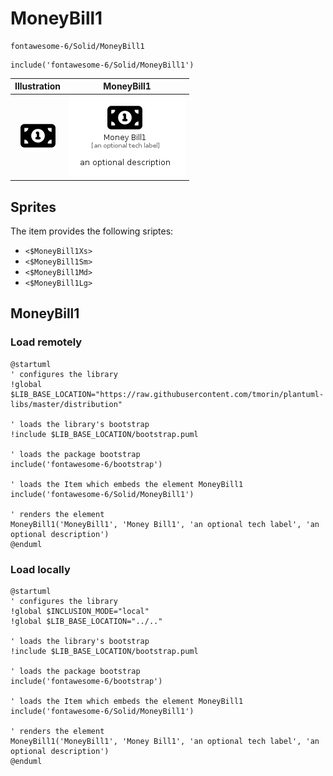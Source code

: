 # MoneyBill1


```text
fontawesome-6/Solid/MoneyBill1
```

```text
include('fontawesome-6/Solid/MoneyBill1')
```



| Illustration | MoneyBill1 |
| :---: | :---: |
| ![illustration for Illustration](../../fontawesome-6/Solid/MoneyBill1.png) | ![illustration for MoneyBill1](../../fontawesome-6/Solid/MoneyBill1.Local.png) |



## Sprites
The item provides the following sriptes:

- `<$MoneyBill1Xs>`
- `<$MoneyBill1Sm>`
- `<$MoneyBill1Md>`
- `<$MoneyBill1Lg>`





## MoneyBill1

### Load remotely
```plantuml
@startuml
' configures the library
!global $LIB_BASE_LOCATION="https://raw.githubusercontent.com/tmorin/plantuml-libs/master/distribution"

' loads the library's bootstrap
!include $LIB_BASE_LOCATION/bootstrap.puml

' loads the package bootstrap
include('fontawesome-6/bootstrap')

' loads the Item which embeds the element MoneyBill1
include('fontawesome-6/Solid/MoneyBill1')

' renders the element
MoneyBill1('MoneyBill1', 'Money Bill1', 'an optional tech label', 'an optional description')
@enduml
```

### Load locally
```plantuml
@startuml
' configures the library
!global $INCLUSION_MODE="local"
!global $LIB_BASE_LOCATION="../.."

' loads the library's bootstrap
!include $LIB_BASE_LOCATION/bootstrap.puml

' loads the package bootstrap
include('fontawesome-6/bootstrap')

' loads the Item which embeds the element MoneyBill1
include('fontawesome-6/Solid/MoneyBill1')

' renders the element
MoneyBill1('MoneyBill1', 'Money Bill1', 'an optional tech label', 'an optional description')
@enduml
```

